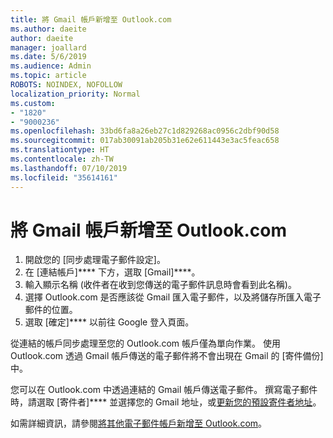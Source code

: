 ```yaml
---
title: 將 Gmail 帳戶新增至 Outlook.com
ms.author: daeite
author: daeite
manager: joallard
ms.date: 5/6/2019
ms.audience: Admin
ms.topic: article
ROBOTS: NOINDEX, NOFOLLOW
localization_priority: Normal
ms.custom:
- "1820"
- "9000236"
ms.openlocfilehash: 33bd6fa8a26eb27c1d829268ac0956c2dbf90d58
ms.sourcegitcommit: 017ab30091ab205b31e62e611443e3ac5feac658
ms.translationtype: HT
ms.contentlocale: zh-TW
ms.lasthandoff: 07/10/2019
ms.locfileid: "35614161"
---
```

# <a name="add-your-gmail-account-to-outlookcom"></a>將 Gmail 帳戶新增至 Outlook.com

1. 開啟您的 [同步處理電子郵件設定][](https://go.microsoft.com/fwlink/?linkid=875264)。
2. 在 [連結帳戶]**** 下方，選取 [Gmail]****。
3. 輸入顯示名稱 (收件者在收到您傳送的電子郵件訊息時會看到此名稱)。
4. 選擇 Outlook.com 是否應該從 Gmail 匯入電子郵件，以及將儲存所匯入電子郵件的位置。
5. 選取 [確定]**** 以前往 Google 登入頁面。

從連結的帳戶同步處理至您的 Outlook.com 帳戶僅為單向作業。 使用 Outlook.com 透過 Gmail 帳戶傳送的電子郵件將不會出現在 Gmail 的 [寄件備份] 中。

您可以在 Outlook.com 中透過連結的 Gmail 帳戶傳送電子郵件。 撰寫電子郵件時，請選取 [寄件者]**** 並選擇您的 Gmail 地址，或[更新您的預設寄件者地址](https://go.microsoft.com/fwlink/?linkid=875264)。

如需詳細資訊，請參閱[將其他電子郵件帳戶新增至 Outlook.com](https://support.office.com/article/c5224df4-5885-4e79-91ba-523aa743f0ba?wt.mc_id=Office_Outlook_com_Alchemy)。